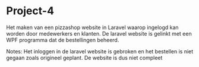 # Project-4

Het maken van een pizzashop website in Laravel waarop ingelogd kan worden door medewerkers en klanten.
De laravel website is gelinkt met een WPF programma dat de bestellingen beheerd.



Notes:
Het inloggen in de laravel website is gebroken en het bestellen is niet gegaan zoals origineel geplant.
De website is dus niet compleet
